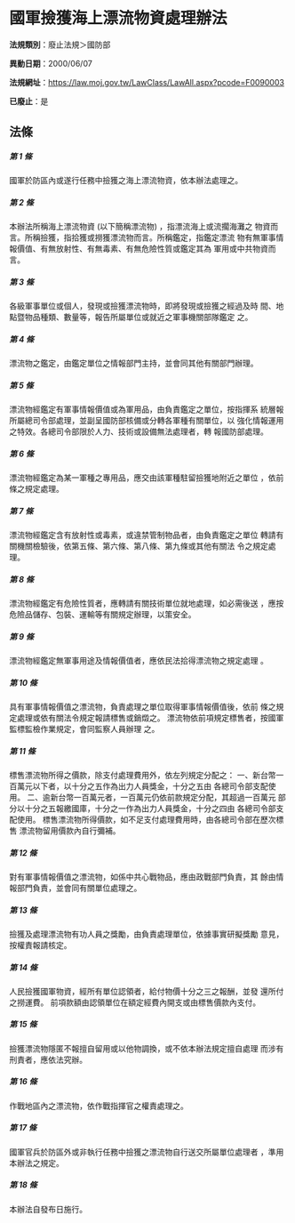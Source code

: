 # 國軍撿獲海上漂流物資處理辦法

**法規類別**：廢止法規＞國防部

**異動日期**：2000/06/07  

**法規網址**：https://law.moj.gov.tw/LawClass/LawAll.aspx?pcode=F0090003

**已廢止**：是



## 法條
##### 第 1 條
國軍於防區內或遂行任務中撿獲之海上漂流物資，依本辦法處理之。

##### 第 2 條
本辦法所稱海上漂流物資 (以下簡稱漂流物) ，指漂流海上或流擱海灘之
物資而言。所稱撿獲，指拾獲或撈獲漂流物而言。所稱鑑定，指鑑定漂流
物有無軍事情報價值、有無放射性、有無毒素、有無危險性質或鑑定其為
軍用或中共物資而言。

##### 第 3 條
各級軍事單位或個人，發現或撿獲漂流物時，即將發現或撿獲之經過及時
間、地點暨物品種類、數量等，報告所屬單位或就近之軍事機關部隊鑑定
之。

##### 第 4 條
漂流物之鑑定，由鑑定單位之情報部門主持，並會同其他有關部門辦理。

##### 第 5 條
漂流物經鑑定有軍事情報價值或為軍用品，由負責鑑定之單位，按指揮系
統層報所屬總司令部處理，並副呈國防部核備或分轉各軍種有關單位，以
強化情報運用之特效。各總司令部限於人力、技術或設備無法處理者，轉
報國防部處理。

##### 第 6 條
漂流物經鑑定為某一軍種之專用品，應交由該軍種駐留撿獲地附近之單位
，依前條之規定處理。

##### 第 7 條
漂流物經鑑定含有放射性或毒素，或違禁管制物品者，由負責鑑定之單位
轉請有關機關檢驗後，依第五條、第六條、第八條、第九條或其他有關法
令之規定處理。

##### 第 8 條
漂流物經鑑定有危險性質者，應轉請有關技術單位就地處理，如必需後送
，應按危險品儲存、包裝、運輸等有關規定辦理，以策安全。

##### 第 9 條
漂流物經鑑定無軍事用途及情報價值者，應依民法拾得漂流物之規定處理
。

##### 第 10 條
具有軍事情報價值之漂流物，負責處理之單位取得軍事情報價值後，依前
條之規定處理或依有關法令規定報請標售或銷燬之。
漂流物依前項規定標售者，按國軍監標監檢作業規定，會同監察人員辦理
之。

##### 第 11 條
標售漂流物所得之價款，除支付處理費用外，依左列規定分配之：
一、新台幣一百萬元以下者，以十分之五作為出力人員獎金，十分之五由
    各總司令部支配使用。
二、逾新台幣一百萬元者，一百萬元仍依前款規定分配，其超過一百萬元
    部分以十分之五報繳國庫，十分之一作為出力人員獎金，十分之四由
    各總司令部支配使用。
標售漂流物所得價款，如不足支付處理費用時，由各總司令部在歷次標售
漂流物留用價款內自行彌補。


##### 第 12 條
對有軍事情報價值之漂流物，如係中共心戰物品，應由政戰部門負責，其
餘由情報部門負責，並會同有關單位處理之。

##### 第 13 條
撿獲及處理漂流物有功人員之獎勵，由負責處理單位，依據事實研擬獎勵
意見，按權責報請核定。

##### 第 14 條
人民撿獲國軍物資，經所有單位認領者，給付物價十分之三之報酬，並發
還所付之撈運費。
前項款額由認領單位在額定經費內開支或由標售價款內支付。

##### 第 15 條
撿獲漂流物隱匿不報擅自留用或以他物調換，或不依本辦法規定擅自處理
而涉有刑責者，應依法究辦。

##### 第 16 條
作戰地區內之漂流物，依作戰指揮官之權責處理之。

##### 第 17 條
國軍官兵於防區外或非執行任務中撿獲之漂流物自行送交所屬單位處理者
，準用本辦法之規定。

##### 第 18 條
本辦法自發布日施行。


